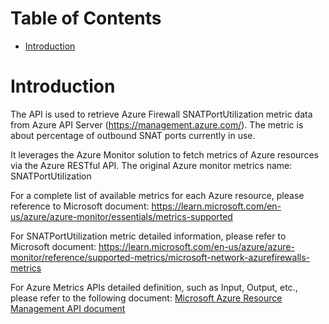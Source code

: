 # Table of Contents
- [Introduction](#introduction)


# Introduction <a name="introduction"></a>
The API is used to retrieve Azure Firewall SNATPortUtilization metric data from Azure API Server (https://management.azure.com/). The metric is about percentage of outbound SNAT ports currently in use.



It leverages the Azure Monitor solution to fetch metrics of Azure resources via the Azure RESTful API. The original Azure monitor metrics name: SNATPortUtilization



For a complete list of available metrics for each Azure resource, please reference to Microsoft document: https://learn.microsoft.com/en-us/azure/azure-monitor/essentials/metrics-supported

For SNATPortUtilization metric detailed information, please refer to Microsoft document: https://learn.microsoft.com/en-us/azure/azure-monitor/reference/supported-metrics/microsoft-network-azurefirewalls-metrics

For Azure Metrics APIs detailed definition, such as Input, Output, etc., please refer to the following document:
[Microsoft Azure Resource Management API document](https://learn.microsoft.com/en-us/rest/api/monitor/metrics/list?view=rest-monitor-2023-10-01&tabs=HTTP)
